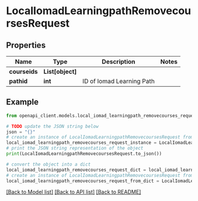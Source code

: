 # LocalIomadLearningpathRemovecoursesRequest


## Properties

Name | Type | Description | Notes
------------ | ------------- | ------------- | -------------
**courseids** | **List[object]** |  | 
**pathid** | **int** | ID of Iomad Learning Path | 

## Example

```python
from openapi_client.models.local_iomad_learningpath_removecourses_request import LocalIomadLearningpathRemovecoursesRequest

# TODO update the JSON string below
json = "{}"
# create an instance of LocalIomadLearningpathRemovecoursesRequest from a JSON string
local_iomad_learningpath_removecourses_request_instance = LocalIomadLearningpathRemovecoursesRequest.from_json(json)
# print the JSON string representation of the object
print(LocalIomadLearningpathRemovecoursesRequest.to_json())

# convert the object into a dict
local_iomad_learningpath_removecourses_request_dict = local_iomad_learningpath_removecourses_request_instance.to_dict()
# create an instance of LocalIomadLearningpathRemovecoursesRequest from a dict
local_iomad_learningpath_removecourses_request_from_dict = LocalIomadLearningpathRemovecoursesRequest.from_dict(local_iomad_learningpath_removecourses_request_dict)
```
[[Back to Model list]](../README.md#documentation-for-models) [[Back to API list]](../README.md#documentation-for-api-endpoints) [[Back to README]](../README.md)


